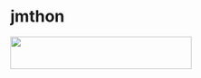 # jmthon

<p align="left"><a href="https://heroku.com/deploy?template=https://github.com/mouayaddd/roz"> <img src="https://img.shields.io/badge/Deploy%20To%20Heroku-purple?style=for-the-badge&logo=heroku" width="320" height="58.45"/></a></p>
